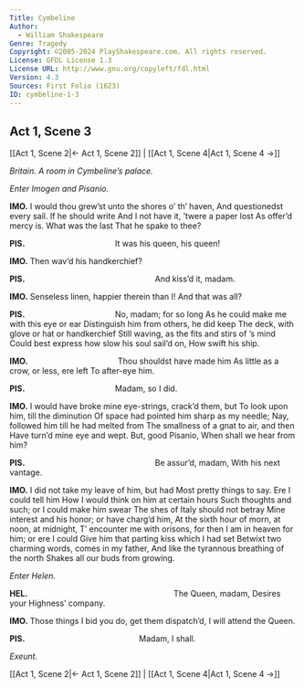 ```yaml
---
Title: Cymbeline
Author: 
  - William Shakespeare
Genre: Tragedy
Copyright: ©2005-2024 PlayShakespeare.com. All rights reserved.
License: GFDL License 1.3
License URL: http://www.gnu.org/copyleft/fdl.html
Version: 4.3
Sources: First Folio (1623)
ID: cymbeline-1-3
---
```


## Act 1, Scene 3
[[Act 1, Scene 2|← Act 1, Scene 2]] | [[Act 1, Scene 4|Act 1, Scene 4 →]]

*Britain. A room in Cymbeline’s palace.*

*Enter Imogen and Pisanio.*

**IMO.**
I would thou grew’st unto the shores o’ th’ haven,
And questionedst every sail. If he should write
And I not have it, ’twere a paper lost
As offer’d mercy is. What was the last
That he spake to thee?

**PIS.**
           It was his queen, his queen!

**IMO.**
Then wav’d his handkerchief?

**PIS.**
                And kiss’d it, madam.

**IMO.**
Senseless linen, happier therein than I!
And that was all?

**PIS.**
           No, madam; for so long
As he could make me with this eye or ear
Distinguish him from others, he did keep
The deck, with glove or hat or handkerchief
Still waving, as the fits and stirs of ’s mind
Could best express how slow his soul sail’d on,
How swift his ship.

**IMO.**
           Thou shouldst have made him
As little as a crow, or less, ere left
To after-eye him.

**PIS.**
           Madam, so I did.

**IMO.**
I would have broke mine eye-strings, crack’d them, but
To look upon him, till the diminution
Of space had pointed him sharp as my needle;
Nay, followed him till he had melted from
The smallness of a gnat to air, and then
Have turn’d mine eye and wept. But, good Pisanio,
When shall we hear from him?

**PIS.**
                Be assur’d, madam,
With his next vantage.

**IMO.**
I did not take my leave of him, but had
Most pretty things to say. Ere I could tell him
How I would think on him at certain hours
Such thoughts and such; or I could make him swear
The shes of Italy should not betray
Mine interest and his honor; or have charg’d him,
At the sixth hour of morn, at noon, at midnight,
T’ encounter me with orisons, for then
I am in heaven for him; or ere I could
Give him that parting kiss which I had set
Betwixt two charming words, comes in my father,
And like the tyrannous breathing of the north
Shakes all our buds from growing.

*Enter Helen.*

**HEL.**
                  The Queen, madam,
Desires your Highness’ company.

**IMO.**
Those things I bid you do, get them dispatch’d,
I will attend the Queen.

**PIS.**
              Madam, I shall.

*Exeunt.*

[[Act 1, Scene 2|← Act 1, Scene 2]] | [[Act 1, Scene 4|Act 1, Scene 4 →]]